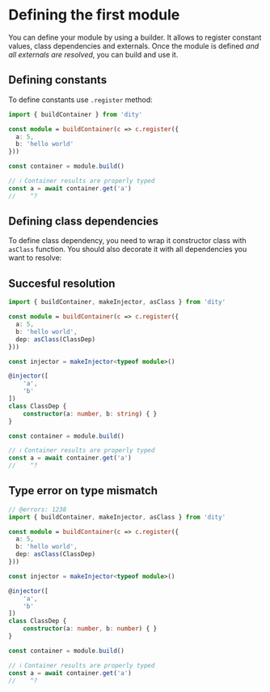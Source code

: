 # Defining the first module
You can define your module by using a builder. It allows to register constant values, class dependencies and externals. Once the module is defined *and all externals are resolved*, you can build and use it.

## Defining constants
To define constants use `.register` method:

```ts twoslash
import { buildContainer } from 'dity'

const module = buildContainer(c => c.register({
  a: 5,
  b: 'hello world'
}))

const container = module.build()

// ℹ️ Container results are properly typed
const a = await container.get('a')
//    ^?
```

## Defining class dependencies
To define class dependency, you need to wrap it constructor class with `asClass` function. You should also decorate it with all dependencies you want to resolve:

## Succesful resolution

```ts twoslash
import { buildContainer, makeInjector, asClass } from 'dity'

const module = buildContainer(c => c.register({
  a: 5,
  b: 'hello world',
  dep: asClass(ClassDep)
}))

const injector = makeInjector<typeof module>()

@injector([
    'a',
    'b'
])
class ClassDep {
    constructor(a: number, b: string) { }
}

const container = module.build()

// ℹ️ Container results are properly typed
const a = await container.get('a')
//    ^?
```

## Type error on type mismatch

```ts twoslash
// @errors: 1238
import { buildContainer, makeInjector, asClass } from 'dity'

const module = buildContainer(c => c.register({
  a: 5,
  b: 'hello world',
  dep: asClass(ClassDep)
}))

const injector = makeInjector<typeof module>()

@injector([
    'a',
    'b'
])
class ClassDep {
    constructor(a: number, b: number) { }
}

const container = module.build()

// ℹ️ Container results are properly typed
const a = await container.get('a')
//    ^?
```